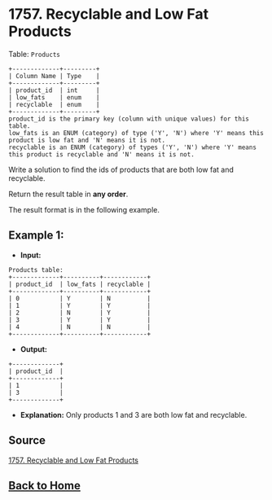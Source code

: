 # **1757. Recyclable and Low Fat Products**

Table: ``Products``

```
+-------------+---------+
| Column Name | Type    |
+-------------+---------+
| product_id  | int     |
| low_fats    | enum    |
| recyclable  | enum    |
+-------------+---------+
product_id is the primary key (column with unique values) for this table.
low_fats is an ENUM (category) of type ('Y', 'N') where 'Y' means this product is low fat and 'N' means it is not.
recyclable is an ENUM (category) of types ('Y', 'N') where 'Y' means this product is recyclable and 'N' means it is not.
```

Write a solution to find the ids of products that are both low fat and recyclable.

Return the result table in **any order**.

The result format is in the following example.

## **Example 1:**

- **Input:**

```
Products table:
+-------------+----------+------------+
| product_id  | low_fats | recyclable |
+-------------+----------+------------+
| 0           | Y        | N          |
| 1           | Y        | Y          |
| 2           | N        | Y          |
| 3           | Y        | Y          |
| 4           | N        | N          |
+-------------+----------+------------+
```

- **Output:**

```
+-------------+
| product_id  |
+-------------+
| 1           |
| 3           |
+-------------+
```

- **Explanation:** Only products 1 and 3 are both low fat and recyclable.


## **Source**

[1757. Recyclable and Low Fat Products](https://leetcode.com/problems/recyclable-and-low-fat-products)


## **[Back to Home](../)**